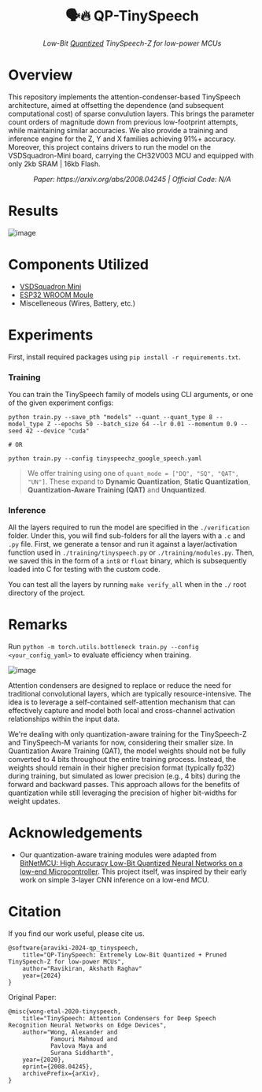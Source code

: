 <div align="center">

# 🗣️🔥 QP-TinySpeech

*Low-Bit <ins>Quantized</ins> TinySpeech-Z for low-power MCUs*

</div>

# Overview 

This repository implements the attention-condenser-based TinySpeech architecture, aimed at offsetting the dependence (and subsequent computational cost) of  sparse convulution layers. This brings the parameter count orders of magnitude down from previous low-footprint attempts, while maintaining similar accuracies. We also provide a training and inference engine for the Z, Y and X families achieving 91%+ accuracy. Moreover, this project contains drivers to run the model on the VSDSquadron-Mini board, carrying the CH32V003 MCU and equipped with only 2kb SRAM | 16kb Flash.

<div align="center">
    <i> Paper: https://arxiv.org/abs/2008.04245 | Official Code: </em>N/A</emm> </i>
</div>


# Results 

![image](https://github.com/user-attachments/assets/afde945d-5d28-41eb-8c2e-6781978e893c)

# Components Utilized 

- [VSDSquadron Mini](https://www.vlsisystemdesign.com/vsdsquadronmini/)
- [ESP32 WROOM Moule](https://www.espressif.com/en/products/socs/esp32) 
- Miscelleneous (Wires, Battery, etc.)

# Experiments 

First, install required packages using `pip install -r requirements.txt`. 

### Training 

You can train the TinySpeech family of models using CLI arguments, or one of the given experiment configs: 

```
python train.py --save_pth "models" --quant --quant_type 8 --model_type Z --epochs 50 --batch_size 64 --lr 0.01 --momentum 0.9 --seed 42 --device "cuda"

# OR

python train.py --config tinyspeechz_google_speech.yaml
```

> We offer training using one of `quant_mode = ["DQ", "SQ", "QAT", "UN"]`. These expand to **Dynamic Quantization**, **Static Quantization**, **Quantization-Aware Training (QAT)** and **Unquantized**.

### Inference 

All the layers required to run the model are specified in the `./verification` folder. Under this, you will find sub-folders for all the layers with a `.c` and `.py` file. First, we generate a tensor and run it against a layer/activation function used in `./training/tinyspeech.py` or `./training/modules.py`. Then, we saved this in the form of a `int8` or `float` binary, which is subsequently loaded into C for testing with the custom code. 

You can test all the layers by running `make verify_all` when in the `./` root directory of the project. 

# Remarks

Run `python -m torch.utils.bottleneck train.py --config <your_config_yaml>` to evaluate efficiency when training. 

![image](https://github.com/user-attachments/assets/0e94ac50-ff67-4b37-b3a3-04274f8535f0)

Attention condensers are designed to replace or reduce the need for traditional convolutional layers, which are typically resource-intensive. The idea is to leverage a self-contained self-attention mechanism that can effectively capture and model both local and cross-channel activation relationships within the input data.

We're dealing with only quantization-aware training for the TinySpeech-Z and TinySpeech-M variants for now, considering their smaller size. In Quantization Aware Training (QAT), the model weights should not be fully converted to 4 bits throughout the entire training process. Instead, the weights should remain in their higher precision format (typically fp32) during training, but simulated as lower precision (e.g., 4 bits) during the forward and backward passes. This approach allows for the benefits of quantization while still leveraging the precision of higher bit-widths for weight updates.

# Acknowledgements 

- Our quantization-aware training modules were adapted from [BitNetMCU: High Accuracy Low-Bit Quantized Neural Networks on a low-end Microcontroller](https://github.com/cpldcpu/BitNetMCU). This project itself, was inspired by their early work on simple 3-layer CNN inference on a low-end MCU. 

# Citation 

If you find our work useful, please cite us. 

```
@software{araviki-2024-qp_tinyspeech, 
    title="QP-TinySpeech: Extremely Low-Bit Quantized + Pruned TinySpeech-Z for low-power MCUs", 
    author="Ravikiran, Akshath Raghav"
    year={2024}
}
```

Original Paper: 
```
@misc{wong-etal-2020-tinyspeech, 
    title="TinySpeech: Attention Condensers for Deep Speech Recognition Neural Networks on Edge Devices", 
    author="Wong, Alexander and 
            Famouri Mahmoud and 
            Pavlova Maya and 
            Surana Siddharth", 
    year={2020},
    eprint={2008.04245},
    archivePrefix={arXiv},
}
```




